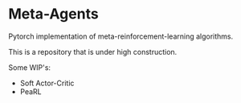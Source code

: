 # Meta-Agents
Pytorch implementation of meta-reinforcement-learning algorithms.


This is a repository that is under high construction. 

Some WIP's:
 - Soft Actor-Critic
 - PeaRL
